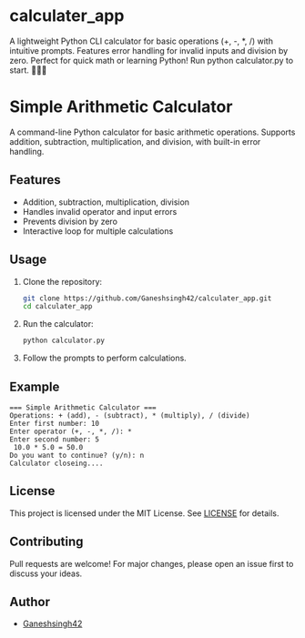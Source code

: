 # calculater_app
A lightweight Python CLI calculator for basic operations (+, -, *, /) with intuitive prompts. Features error handling for invalid inputs and division by zero. Perfect for quick math or learning Python! Run python calculator.py to start. 🔢➗✨
# Simple Arithmetic Calculator

A command-line Python calculator for basic arithmetic operations. Supports addition, subtraction, multiplication, and division, with built-in error handling.

## Features

- Addition, subtraction, multiplication, division
- Handles invalid operator and input errors
- Prevents division by zero
- Interactive loop for multiple calculations

## Usage

1. Clone the repository:
    ```bash
    git clone https://github.com/Ganeshsingh42/calculater_app.git
    cd calculater_app
    ```

2. Run the calculator:
    ```bash
    python calculator.py
    ```

3. Follow the prompts to perform calculations.

## Example

```
=== Simple Arithmetic Calculator ===
Operations: + (add), - (subtract), * (multiply), / (divide)
Enter first number: 10
Enter operator (+, -, *, /): *
Enter second number: 5
 10.0 * 5.0 = 50.0
Do you want to continue? (y/n): n
Calculator closeing....
```

## License

This project is licensed under the MIT License. See [LICENSE](LICENSE) for details.

## Contributing

Pull requests are welcome! For major changes, please open an issue first to discuss your ideas.

## Author

- [Ganeshsingh42](https://github.com/Ganeshsingh42)
